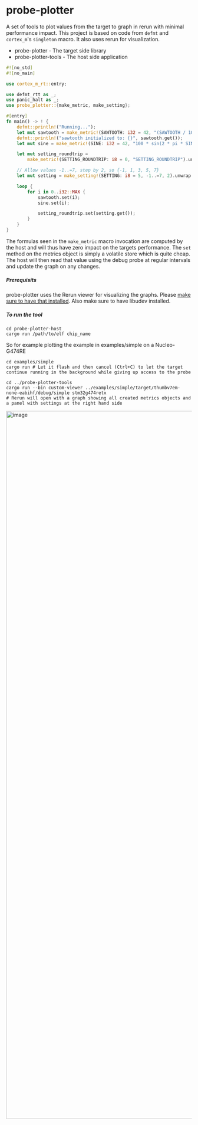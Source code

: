 # probe-plotter

A set of tools to plot values from the target to graph in rerun with minimal performance impact. This project is based on code from `defmt` and `cortex_m`'s `singleton` macro. It also uses rerun for visualization.

* probe-plotter - The target side library
* probe-plotter-tools - The host side application

```rust
#![no_std]
#![no_main]

use cortex_m_rt::entry;

use defmt_rtt as _;
use panic_halt as _;
use probe_plotter::{make_metric, make_setting};

#[entry]
fn main() -> ! {
    defmt::println!("Running...");
    let mut sawtooth = make_metric!(SAWTOOTH: i32 = 42, "(SAWTOOTH / 10) % 100").unwrap();
    defmt::println!("sawtooth initialized to: {}", sawtooth.get());
    let mut sine = make_metric!(SINE: i32 = 42, "100 * sin(2 * pi * SINE / 4000)").unwrap();

    let mut setting_roundtrip =
        make_metric!(SETTING_ROUNDTRIP: i8 = 0, "SETTING_ROUNDTRIP").unwrap();

    // Allow values -1..=7, step by 2, so {-1, 1, 3, 5, 7}
    let mut setting = make_setting!(SETTING: i8 = 5, -1..=7, 2).unwrap();

    loop {
        for i in 0..i32::MAX {
            sawtooth.set(i);
            sine.set(i);

            setting_roundtrip.set(setting.get());
        }
    }
}
```

The formulas seen in the `make_metric` macro invocation are computed by the host and will thus have zero impact on the targets performance. The `set` method on the metrics object is simply a volatile store which is quite cheap. The host will then read that value using the debug probe at regular intervals and update the graph on any changes.

##### Prerequisits
probe-plotter uses the Rerun viewer for visualizing the graphs. Please [make sure to have that installed](https://rerun.io/docs/getting-started/installing-viewer#installing-the-viewer). Also make sure to have libudev installed.

##### To run the tool

```
cd probe-plotter-host
cargo run /path/to/elf chip_name
```

So for example plotting the example in examples/simple on a Nucleo-G474RE

```
cd examples/simple
cargo run # Let it flash and then cancel (Ctrl+C) to let the target continue running in the background while giving up access to the probe

cd ../probe-plotter-tools
cargo run --bin custom-viewer ../examples/simple/target/thumbv7em-none-eabihf/debug/simple stm32g474retx
# Rerun will open with a graph showing all created metrics objects and a panel with settings at the right hand side
```

<img width="2880" height="1920" alt="image" src="https://github.com/user-attachments/assets/8cf4055f-e85b-4c43-8184-7bee24955829" />
